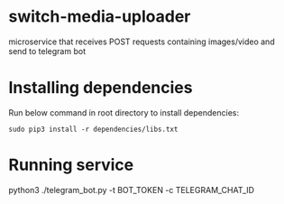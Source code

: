 # switch-media-uploader
microservice that receives POST requests containing images/video and send to telegram bot

# Installing dependencies

Run below command in root directory to install dependencies:

`sudo pip3 install -r dependencies/libs.txt`

# Running service

python3 ./telegram_bot.py -t BOT_TOKEN -c TELEGRAM_CHAT_ID


